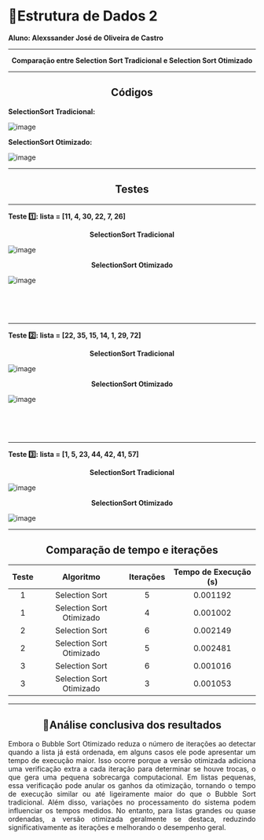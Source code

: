# :book:Estrutura de Dados 2


<strong>Aluno: Alexssander José de Oliveira de Castro</strong>



---

<p align="center">
  <strong>Comparação entre Selection Sort Tradicional e Selection Sort Otimizado</strong>
</p>


---
<h2 align="center">
  <strong>Códigos</strong>
</h2>



<strong>SelectionSort Tradicional:</strong>

![image](https://github.com/user-attachments/assets/b5322394-3140-4b43-bd77-75b955638605)


<strong>SelectionSort Otimizado:</strong>

![image](https://github.com/user-attachments/assets/aeb18a86-ea1e-47ec-b3ea-1bf27d097fa1)



---
<h2 align="center">
  <strong>Testes</strong>
</h2>

---

<strong>Teste 1️⃣: lista = [11, 4, 30, 22, 7, 26]</strong>


<p align="center">
  <strong>SelectionSort Tradicional</strong>
</p>

![image](https://github.com/user-attachments/assets/4182b44a-8e83-43cf-923f-855af1a1ba7e)


<p align="center">
  <strong>SelectionSort Otimizado</strong>
</p>

![image](https://github.com/user-attachments/assets/c8ea84dd-9d5d-4563-8e81-377677136208)


<br>
<br>
<br>

---

<strong>Teste 2️⃣: lista = [22, 35, 15, 14, 1, 29, 72]</strong>


<p align="center">
  <strong>SelectionSort Tradicional</strong>
</p>

![image](https://github.com/user-attachments/assets/ff2c4ee9-5441-479c-8ffe-bc88e11e9fa1)


<p align="center">
  <strong>SelectionSort Otimizado</strong>
</p>

![image](https://github.com/user-attachments/assets/6b943a75-a8a1-4661-ac58-80c6098dac9e)


<br>
<br>
<br>

---

<strong>Teste 3️⃣: lista = [1, 5, 23, 44, 42, 41, 57]</strong>


<p align="center">
  <strong>SelectionSort Tradicional</strong>
</p>

![image](https://github.com/user-attachments/assets/89a39e02-7440-4676-804e-1bc591ce4721)


<p align="center">
  <strong>SelectionSort Otimizado</strong>
</p>


![image](https://github.com/user-attachments/assets/b072ddf3-33f5-4fe4-96bb-e7cfde4ef926)


---

<h2 align="center">
  <strong>Comparação de tempo e iterações</strong>
</h2>

<div align="center">

| Teste | Algoritmo                 | Iterações | Tempo de Execução (s) |
|:-----:|:-------------------------:|:---------:|:---------------------:|
| 1     | Selection Sort            | 5         | 0.001192              |
| 1     | Selection Sort Otimizado  | 4         | 0.001002              |
| 2     | Selection Sort            | 6         | 0.002149              |
| 2     | Selection Sort Otimizado  | 5         | 0.002481              |
| 3     | Selection Sort            | 6         | 0.001016              |
| 3     | Selection Sort Otimizado  | 3         | 0.001053              |


</div>

---


<h2 align="center">🎯Análise conclusiva dos resultados</h2>


<p align="justify">
Embora o Bubble Sort Otimizado reduza o número de iterações ao detectar quando a lista já está ordenada, em alguns casos ele pode apresentar um tempo de execução maior. Isso ocorre porque a versão otimizada adiciona uma verificação extra a cada iteração para determinar se houve trocas, o que gera uma pequena sobrecarga computacional. Em listas pequenas, essa verificação pode anular os ganhos da otimização, tornando o tempo de execução similar ou até ligeiramente maior do que o Bubble Sort tradicional. Além disso, variações no processamento do sistema podem influenciar os tempos medidos. No entanto, para listas grandes ou quase ordenadas, a versão otimizada geralmente se destaca, reduzindo significativamente as iterações e melhorando o desempenho geral.
</p>
